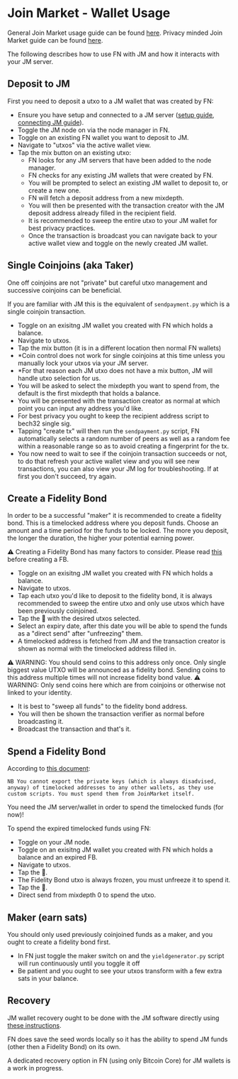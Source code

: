 # Join Market - Wallet Usage

General Join Market usage guide can be found [here](https://github.com/JoinMarket-Org/joinmarket-clientserver/blob/master/docs/USAGE.md).
Privacy minded Join Market guide can be found [here](https://github.com/openoms/bitcoin-tutorials/blob/master/joinmarket/joinmarket_private_flow.md).

The following describes how to use FN with JM and how it interacts with your JM server.

## Deposit to JM

First you need to deposit a utxo to a JM wallet that was created by FN:
- Ensure you have setup and connected to a JM server ([setup guide](ccc), [connecting JM guide]()).
- Toggle the JM node on via the node manager in FN.
- Toggle on an existing FN wallet you want to deposit to JM.
- Navigate to "utxos" via the active wallet view.
- Tap the mix button on an existing utxo:
    - FN looks for any JM servers that have been added to the node manager.
    - FN checks for any existing JM wallets that were created by FN.
    - You will be prompted to select an existing JM wallet to deposit to, or create a new one.
    - FN will fetch a deposit address from a new mixdepth.
    - You will then be presented with the transaction creator with the JM deposit address already filled in the recipient field.
    - It is recommended to sweep the entire utxo to your JM wallet for best privacy practices.
    - Once the transaction is broadcast you can navigate back to your active wallet view and toggle on the newly created JM wallet.
    
## Single Coinjoins (aka Taker)

One off coinjoins are not "private" but careful utxo management and successive coinjoins can be beneficial.

If you are familiar with JM this is the equivalent of `sendpayment.py` which is a single coinjoin transaction.
- Toggle on an exisitng JM wallet you created with FN which holds a balance.
- Navigate to utxos.
- Tap the mix button (it is in a different location then normal FN wallets)
- *Coin control does not work for single coinjoins at this time unless you manually lock your utxos via your JM server.
- *For that reason each JM utxo does not have a mix button, JM will handle utxo selection for us.
- You will be asked to select the mixdepth you want to spend from, the default is the first mixdepth that holds a balance.
- You will be presented with the transaction creator as normal at which point you can input any address you'd like.
- For best privacy you ought to keep the recipient address script to bech32 single sig.
- Tapping "create tx" will then run the `sendpayment.py` script, FN automatically selects a random number of peers as well as a random fee within a reasonable range so as to avoid creating a fingerprint for the tx.
- You now need to wait to see if the coinjoin transaction succeeds or not, to do that refresh your active wallet view and you will see new transactions, you can also view your JM log for troubleshooting. If at first you don't succeed, try again.

## Create a Fidelity Bond

In order to be a successful "maker" it is recommended to create a fidelity bond. This is a timelocked address where you deposit funds. 
Choose an amount and a time period for the funds to be locked. The more you deposit, the longer the duration, the higher your potential earning power.

⚠️ Creating a Fidelity Bond has many factors to consider. Please read [this](https://github.com/JoinMarket-Org/joinmarket-clientserver/blob/master/docs/fidelity-bonds.md) before creating a FB.

- Toggle on an exisitng JM wallet you created with FN which holds a balance.
- Navigate to utxos.
- Tap each utxo you'd like to deposit to the fidelity bond, it is always recommended to sweep the entire utxo and only use utxos which have been previously coinjoined.
- Tap the 􀗕 with the desired utxos selected.
- Select an expiry date, after this date you will be able to spend the funds as a "direct send" after "unfreezing" them.
- A timelocked address is fetched from JM and the transaction creator is shown as normal with the timelocked address filled in.

⚠️ WARNING: You should send coins to this address only once. Only single biggest value UTXO will be announced as a fidelity bond. Sending coins to this address multiple times will not increase fidelity bond value. 
⚠️ WARNING: Only send coins here which are from coinjoins or otherwise not linked to your identity.

- It is best to "sweep all funds" to the fidelity bond address.
- You will then be shown the transaction verifier as normal before broadcasting it.
- Broadcast the transaction and that's it.

## Spend a Fidelity Bond

According to [this document](https://github.com/JoinMarket-Org/joinmarket-clientserver/blob/7ed57d17ca52cc4a18d985db6f1da352d07c8357/docs/fidelity-bonds.md?plain=1#L154):
```
NB You cannot export the private keys (which is always disadvised, anyway) of timelocked addresses to any other wallets, as they use custom scripts. You must spend them from JoinMarket itself.
```
You need the JM server/wallet in order to spend the timelocked funds (for now)!

To spend the expired timelocked funds using FN: 
- Toggle on your JM node.
- Toggle on an exisitng JM wallet you created with FN which holds a balance and an expired FB.
- Navigate to utxos.
- Tap the 􀗕.
- The Fidelity Bond utxo is always frozen, you must unfreeze it to spend it.
- Tap the 􀗕.
- Direct send from mixdepth 0 to spend the utxo.

## Maker (earn sats)

You should only used previously coinjoined funds as a maker, and you ought to create a fidelity bond first.
- In FN just toggle the maker switch on and the `yieldgenerator.py` script will run continuously until you toggle it off
- Be patient and you ought to see your utxos transform with a few extra sats in your balance.

## Recovery

JM wallet recovery ought to be done with the JM software directly using [these instructions](https://github.com/JoinMarket-Org/joinmarket-clientserver/blob/master/docs/USAGE.md#recovering-a-wallet-from-mnemonic).

FN does save the seed words locally so it has the ability to spend JM funds (other then a Fidelity Bond) on its own.

A dedicated recovery option in FN (using only Bitcoin Core) for JM wallets is a work in progress.



